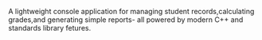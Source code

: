 A lightweight console application for managing student records,calculating grades,and generating simple reports-
all powered by modern C++ and standards library fetures.
